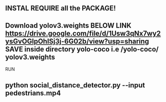 INSTAL REQUIRE all the PACKAGE!
-----------------------------------------------------------------------------------------
Download yolov3.weights BELOW LINK
      https://drive.google.com/file/d/1Usw3qNx7wy2ysGvOGlpOhISj3j-6G02b/view?usp=sharing
SAVE inside directory yolo-coco
    i.e /yolo-coco/ yolov3.weights
-----------------------------------------------------------------------------------------    
RUN

python social_distance_detector.py --input pedestrians.mp4
-----------------------------------------------------------------------------------------
